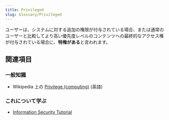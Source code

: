 ```yaml
---
title: Privileged
slug: Glossary/Privileged
---
```


ユーザーは、システムに対する追加の権限が付与されている場合、または通常のユーザーと比較してより高い優先度レベルのコンテンツへの最終的なアクセス権が付与されている場合に、**特権がある**と言われます。

## 関連項目

### 一般知識

- Wikipedia 上の [Privilege (computing)](https://en.wikipedia.org/wiki/Privilege_(computing)) (英語)

### これについて学ぶ

- [Information Security Tutorial](/ja/Learn/tutorial/Information_Security_Basics)
